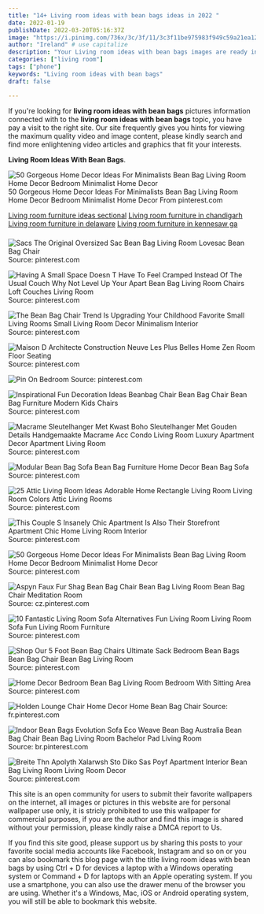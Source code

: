 ```yaml
---
title: "14+ Living room ideas with bean bags ideas in 2022 "
date: 2022-01-19
publishDate: 2022-03-20T05:16:37Z
image: "https://i.pinimg.com/736x/3c/3f/11/3c3f11be975983f949c59a21ea12b3ae.jpg"
author: "Ireland" # use capitalize
description: "Your Living room ideas with bean bags images are ready in this website. Living room ideas with bean bags are a topic that is being searched for and liked by netizens now. You can Get the Living room ideas with bean bags files here. Find and Download all free photos."
categories: ["living room"]
tags: ["phone"]
keywords: "Living room ideas with bean bags"
draft: false

---
```


If you're looking for **living room ideas with bean bags** pictures information connected with to the **living room ideas with bean bags** topic, you have pay a visit to the right  site.  Our site frequently  gives you  hints  for viewing  the maximum  quality video and image  content, please kindly search and find more enlightening video articles and graphics  that fit your interests.

**Living Room Ideas With Bean Bags**. 

![50 Gorgeous Home Decor Ideas For Minimalists Bean Bag Living Room Home Decor Bedroom Minimalist Home Decor](https://i.pinimg.com/originals/a8/c1/8e/a8c18ee8a576106ebd487556169d9630.jpg "50 Gorgeous Home Decor Ideas For Minimalists Bean Bag Living Room Home Decor Bedroom Minimalist Home Decor")
50 Gorgeous Home Decor Ideas For Minimalists Bean Bag Living Room Home Decor Bedroom Minimalist Home Decor From pinterest.com

[Living room furniture ideas sectional](/living-room-furniture-ideas-sectional/)
[Living room furniture in chandigarh](/living-room-furniture-in-chandigarh/)
[Living room furniture in delaware](/living-room-furniture-in-delaware/)
[Living room furniture in kennesaw ga](/living-room-furniture-in-kennesaw-ga/)



### 

 


![Sacs The Original Oversized Sac Bean Bag Living Room Lovesac Bean Bag Chair](https://i.pinimg.com/originals/f7/75/8a/f7758a59a41d8e0bdac1b86ad762c0ad.png "Sacs The Original Oversized Sac Bean Bag Living Room Lovesac Bean Bag Chair")
Source: pinterest.com

 

![Having A Small Space Doesn T Have To Feel Cramped Instead Of The Usual Couch Why Not Level Up Your Apart Bean Bag Living Room Chairs Loft Couches Living Room](https://i.pinimg.com/originals/96/7e/b6/967eb638e0bf5426d76d412b7a1b5554.jpg "Having A Small Space Doesn T Have To Feel Cramped Instead Of The Usual Couch Why Not Level Up Your Apart Bean Bag Living Room Chairs Loft Couches Living Room")
Source: pinterest.com

 

![The Bean Bag Chair Trend Is Upgrading Your Childhood Favorite Small Living Rooms Small Living Room Decor Minimalism Interior](https://i.pinimg.com/736x/0c/d8/3d/0cd83dd7013040b271b392ae792faabc.jpg "The Bean Bag Chair Trend Is Upgrading Your Childhood Favorite Small Living Rooms Small Living Room Decor Minimalism Interior")
Source: pinterest.com

 

![Maison D Architecte Construction Neuve Les Plus Belles Home Zen Room Floor Seating](https://i.pinimg.com/originals/ac/89/0e/ac890e7aa8717421f51434fb1d998495.jpg "Maison D Architecte Construction Neuve Les Plus Belles Home Zen Room Floor Seating")
Source: pinterest.com

 

![Pin On Bedroom](https://i.pinimg.com/736x/3e/57/b7/3e57b70519a84df2f9ea26e7489f08b9.jpg "Pin On Bedroom")
Source: pinterest.com

 

![Inspirational Fun Decoration Ideas Beanbag Chair Bean Bag Chair Bean Bag Furniture Modern Kids Chairs](https://i.pinimg.com/originals/fb/3c/7b/fb3c7b0cf6d4364dd454a1de76827ce3.jpg "Inspirational Fun Decoration Ideas Beanbag Chair Bean Bag Chair Bean Bag Furniture Modern Kids Chairs")
Source: pinterest.com

 

![Macrame Sleutelhanger Met Kwast Boho Sleutelhanger Met Gouden Details Handgemaakte Macrame Acc Condo Living Room Luxury Apartment Decor Apartment Living Room](https://i.pinimg.com/originals/26/52/3b/26523b4a731ac55610a7a99ee2594b47.jpg "Macrame Sleutelhanger Met Kwast Boho Sleutelhanger Met Gouden Details Handgemaakte Macrame Acc Condo Living Room Luxury Apartment Decor Apartment Living Room")
Source: pinterest.com

 

![Modular Bean Bag Sofa Bean Bag Furniture Home Decor Bean Bag Sofa](https://i.pinimg.com/originals/a2/a8/b0/a2a8b070d7ebb3bb3913f9ae41ec4458.png "Modular Bean Bag Sofa Bean Bag Furniture Home Decor Bean Bag Sofa")
Source: pinterest.com

 

![25 Attic Living Room Ideas Adorable Home Rectangle Living Room Living Room Colors Attic Living Rooms](https://i.pinimg.com/originals/81/40/8d/81408dd11e7676c4c5b3b5eb68b1696b.jpg "25 Attic Living Room Ideas Adorable Home Rectangle Living Room Living Room Colors Attic Living Rooms")
Source: pinterest.com

 

![This Couple S Insanely Chic Apartment Is Also Their Storefront Apartment Chic Home Living Room Interior](https://i.pinimg.com/564x/03/8b/fa/038bfa24465b5c0ed35b664c5052c99d.jpg "This Couple S Insanely Chic Apartment Is Also Their Storefront Apartment Chic Home Living Room Interior")
Source: pinterest.com

 

![50 Gorgeous Home Decor Ideas For Minimalists Bean Bag Living Room Home Decor Bedroom Minimalist Home Decor](https://i.pinimg.com/originals/a8/c1/8e/a8c18ee8a576106ebd487556169d9630.jpg "50 Gorgeous Home Decor Ideas For Minimalists Bean Bag Living Room Home Decor Bedroom Minimalist Home Decor")
Source: pinterest.com

 

![Aspyn Faux Fur Shag Bean Bag Chair Bean Bag Living Room Bean Bag Chair Meditation Room](https://i.pinimg.com/originals/8c/23/ac/8c23ac55f4681a017bb0a99f04189ae9.jpg "Aspyn Faux Fur Shag Bean Bag Chair Bean Bag Living Room Bean Bag Chair Meditation Room")
Source: cz.pinterest.com

 

![10 Fantastic Living Room Sofa Alternatives Fun Living Room Living Room Sofa Fun Living Room Furniture](https://i.pinimg.com/originals/95/29/82/95298297a1b59047e7efc4c7f680009e.jpg "10 Fantastic Living Room Sofa Alternatives Fun Living Room Living Room Sofa Fun Living Room Furniture")
Source: pinterest.com

 

![Shop Our 5 Foot Bean Bag Chairs Ultimate Sack Bedroom Bean Bags Bean Bag Chair Bean Bag Living Room](https://i.pinimg.com/736x/0b/00/de/0b00de82c43c01626a9579b84b47c43d.jpg "Shop Our 5 Foot Bean Bag Chairs Ultimate Sack Bedroom Bean Bags Bean Bag Chair Bean Bag Living Room")
Source: pinterest.com

 

![Home Decor Bedroom Bean Bag Living Room Bedroom With Sitting Area](https://i.pinimg.com/originals/f1/08/c0/f108c01d50541f3106a994260190aaac.jpg "Home Decor Bedroom Bean Bag Living Room Bedroom With Sitting Area")
Source: pinterest.com

 

![Holden Lounge Chair Home Decor Home Bean Bag Chair](https://i.pinimg.com/originals/15/ee/c1/15eec1525381439c8a166925757846b3.jpg "Holden Lounge Chair Home Decor Home Bean Bag Chair")
Source: fr.pinterest.com

 

![Indoor Bean Bags Evolution Sofa Eco Weave Bean Bag Australia Bean Bag Chair Bean Bag Living Room Bachelor Pad Living Room](https://i.pinimg.com/originals/73/37/c4/7337c4d3d869578df24b5651cd519b67.jpg "Indoor Bean Bags Evolution Sofa Eco Weave Bean Bag Australia Bean Bag Chair Bean Bag Living Room Bachelor Pad Living Room")
Source: br.pinterest.com

 

![Breite Thn Apolyth Xalarwsh Sto Diko Sas Poyf Apartment Interior Bean Bag Living Room Living Room Decor](https://i.pinimg.com/736x/3c/3f/11/3c3f11be975983f949c59a21ea12b3ae.jpg "Breite Thn Apolyth Xalarwsh Sto Diko Sas Poyf Apartment Interior Bean Bag Living Room Living Room Decor")
Source: pinterest.com

 

This site is an open community for users to submit their favorite wallpapers on the internet, all images or pictures in this website are for personal wallpaper use only, it is stricly prohibited to use this wallpaper for commercial purposes, if you are the author and find this image is shared without your permission, please kindly raise a DMCA report to Us.

If you find this site good, please support us by sharing this posts to your favorite social media accounts like Facebook, Instagram and so on or you can also bookmark this blog page with the title living room ideas with bean bags by using Ctrl + D for devices a laptop with a Windows operating system or Command + D for laptops with an Apple operating system. If you use a smartphone, you can also use the drawer menu of the browser you are using. Whether it's a Windows, Mac, iOS or Android operating system, you will still be able to bookmark this website.
